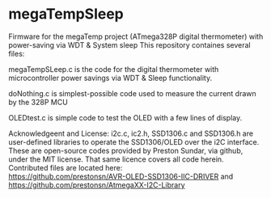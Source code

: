 # megaTempSleep
Firmware for the megaTemp project (ATmega328P digital thermometer) with power-saving via WDT &amp; System sleep
This repository containes several files:

megaTempSLeep.c is the code for the digital thermometer with microcontroller power savings via WDT & Sleep functionality.

doNothing.c is simplest-possible code used to measure the current drawn by the 328P MCU

OLEDtest.c is simple code to test the OLED with a few lines of display. 

Acknowledgeent and License: i2c.c, ic2.h, SSD1306.c and SSD1306.h are user-defined libraries to operate the SSD1306/OLED over the i2C interface. These are open-source codes provided by Preston Sundar, via github, under the MIT license. That same licence covers all code herein. Contributed files are located here:  
https://github.com/prestonsn/AVR-OLED-SSD1306-IIC-DRIVER
 and 
https://github.com/prestonsn/AtmegaXX-I2C-Library

